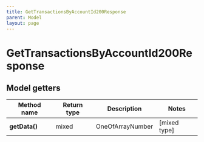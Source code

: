 ```yaml
---
title: GetTransactionsByAccountId200Response
parent: Model
layout: page
---
```


# GetTransactionsByAccountId200Response

## Model getters

Method name | Return type | Description | Notes
------------ | ------------- | ------------- | -------------
**getData()** | mixed | OneOfArrayNumber | [mixed type]

